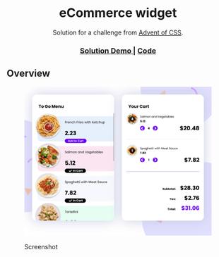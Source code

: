 <h1 align="center">eCommerce widget</h1>

<div align="center">
   Solution for a challenge from  <a href="https://www.adventofcss.com/" target="_blank">Advent of CSS</a>.
</div>

<div align="center">
  <h3>
    <a href="https://donsuhr.github.io/kata/advent_2021/02_e-commerce-component/">
      Solution Demo
    </a>
    <span> | </span>
    <a href="https://github.com/donsuhr/kata/tree/main/src/advent_2021/02_e-commerce-component">
      Code
    </a>
    <span>
  </h3>
</div>

## Overview

<figure>

![mobile web screenshot](https://raw.githubusercontent.com/donsuhr/kata/main/src/advent_2021/02_e-commerce-component/images/screenShot.png)

<figcaption>Screenshot</figcaption>
</figure>
